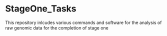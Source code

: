# StageOne_Tasks
This repository inlcudes various commands and software for the analysis of raw genomic data for the completion of stage one
